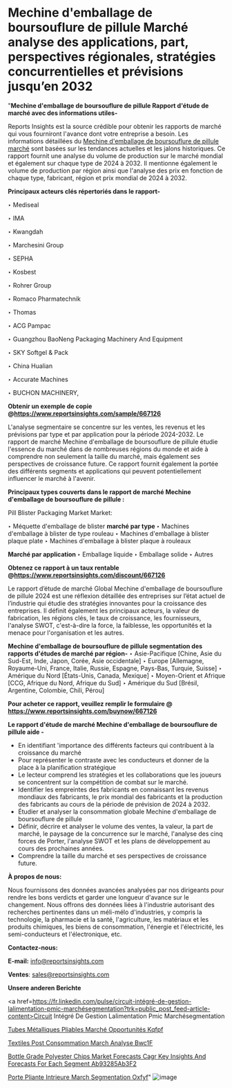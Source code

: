 # Mechine d'emballage de boursouflure de pillule Marché analyse des applications, part, perspectives régionales, stratégies concurrentielles et prévisions jusqu’en 2032

"<strong>Mechine d'emballage de boursouflure de pillule Rapport d'étude de marché avec des informations utiles-</strong>

Reports Insights est la source crédible pour obtenir les rapports de marché qui vous fourniront l'avance dont votre entreprise a besoin. Les informations détaillées du <a href=https://www.reportsinsights.com/sample/667126>Mechine d'emballage de boursouflure de pillule marché</a> sont basées sur les tendances actuelles et les jalons historiques. Ce rapport fournit une analyse du volume de production sur le marché mondial et également sur chaque type de 2024 à 2032. Il mentionne également le volume de production par région ainsi que l'analyse des prix en fonction de chaque type, fabricant, région et prix mondial de 2024 à 2032.

<b>Principaux acteurs clés répertoriés dans le rapport-</b>

‣ Mediseal

‣ IMA

‣ Kwangdah

‣ Marchesini Group

‣ SEPHA

‣ Kosbest

‣ Rohrer Group

‣ Romaco Pharmatechnik

‣ Thomas

‣ ACG Pampac

‣ Guangzhou BaoNeng Packaging Machinery And Equipment

‣ SKY Softgel & Pack

‣ China Hualian

‣ Accurate Machines

‣ BUCHON MACHINERY,

<strong><b>Obtenir un exemple de copie @</b></strong><a href=https://www.reportsinsights.com/sample/667126><strong><b>https://www.reportsinsights.com/sample/667126</b></strong></a>

L'analyse segmentaire se concentre sur les ventes, les revenus et les prévisions par type et par application pour la période 2024-2032. Le rapport de marché Mechine d'emballage de boursouflure de pillule étudie l'essence du marché dans de nombreuses régions du monde et aide à comprendre non seulement la taille du marché, mais également ses perspectives de croissance future. Ce rapport fournit également la portée des différents segments et applications qui peuvent potentiellement influencer le marché à l'avenir.

<strong>Principaux types couverts dans le rapport de marché Mechine d'emballage de boursouflure de pillule :</strong>

Pill Blister Packaging Market Market:

‣  Méquette d'emballage de blister <strong> marché <strong> par type </strong> </strong>
‣ Machines d'emballage à blister de type rouleau
‣ Machines d'emballage à blister plaque plate
‣ Machines d'emballage à blister plaque à rouleaux

<strong>Marché par application </strong>
‣ Emballage liquide
‣ Emballage solide
‣ Autres

<strong><b>Obtenez ce rapport à un taux rentable @</b></strong><a href=https://www.reportsinsights.com/discount/667126><strong><b>https://www.reportsinsights.com/discount/667126</b></strong></a>

Le rapport d’étude de marché Global Mechine d'emballage de boursouflure de pillule 2024 est une réflexion détaillée des entreprises sur l’état actuel de l’industrie qui étudie des stratégies innovantes pour la croissance des entreprises. Il définit également les principaux acteurs, la valeur de fabrication, les régions clés, le taux de croissance, les fournisseurs, l'analyse SWOT, c'est-à-dire la force, la faiblesse, les opportunités et la menace pour l'organisation et les autres.

<strong>Mechine d'emballage de boursouflure de pillule segmentation des rapports d'études de marché par région-</strong>
‣ Asie-Pacifique [Chine, Asie du Sud-Est, Inde, Japon, Corée, Asie occidentale]
‣ Europe [Allemagne, Royaume-Uni, France, Italie, Russie, Espagne, Pays-Bas, Turquie, Suisse]
‣ Amérique du Nord [États-Unis, Canada, Mexique]
‣ Moyen-Orient et Afrique [CCG, Afrique du Nord, Afrique du Sud]
‣ Amérique du Sud [Brésil, Argentine, Colombie, Chili, Pérou]

<strong>Pour acheter ce rapport, veuillez remplir le formulaire @   <a href=https://www.reportsinsights.com/buynow/667126>https://www.reportsinsights.com/buynow/667126</a></strong>

<strong>Le rapport d'étude de marché Mechine d'emballage de boursouflure de pillule aide -</strong>
<ul>
  <li>En identifiant 'importance des différents facteurs qui contribuent à la croissance du marché</li>
  <li>Pour représenter le contraste avec les conducteurs et donner de la place à la planification stratégique</li>
  <li>Le lecteur comprend les stratégies et les collaborations que les joueurs se concentrent sur la compétition de combat sur le marché.</li>
  <li>Identifier les empreintes des fabricants en connaissant les revenus mondiaux des fabricants, le prix mondial des fabricants et la production des fabricants au cours de la période de prévision de 2024 à 2032.</li>
  <li>Étudier et analyser la consommation globale Mechine d'emballage de boursouflure de pillule</li>
  <li>Définir, décrire et analyser le volume des ventes, la valeur, la part de marché, le paysage de la concurrence sur le marché, l'analyse des cinq forces de Porter, l'analyse SWOT et les plans de développement au cours des prochaines années.</li>
  <li>Comprendre la taille du marché et ses perspectives de croissance future.</li>
</ul>
<strong>À propos de nous:</strong>

Nous fournissons des données avancées analysées par nos dirigeants pour rendre les bons verdicts et garder une longueur d'avance sur le changement. Nous offrons des données liées à l'industrie autorisant des recherches pertinentes dans un méli-mélo d'industries, y compris la technologie, la pharmacie et la santé, l'agriculture, les matériaux et les produits chimiques, les biens de consommation, l'énergie et l'électricité, les semi-conducteurs et l'électronique, etc.

<strong>Contactez-nous:</strong>

<strong>E-mail:</strong> <a href=mailto:info@reportsinsights.com>info@reportsinsights.com</a>

<strong>Ventes</strong>: <a href=mailto:sales@reportsinsights.com>sales@reportsinsights.com</a>

<strong>Unsere anderen Berichte</strong>

<a href=https://fr.linkedin.com/pulse/circuit-intégré-de-gestion-lalimentation-pmic-marchésegmentation?trk=public_post_feed-article-content>Circuit Intégré De Gestion Lalimentation Pmic Marchésegmentation</a>

<a href=https://fr.linkedin.com/pulse/tubes-métalliques-pliables-marché-opportunités-kqfpf/>Tubes Métalliques Pliables Marché Opportunités Kqfpf</a>

<a href=https://www.linkedin.com/pulse/textiles-post-consommation-march%C3%A9-analyse-bwc1f/>Textiles Post Consommation March Analyse Bwc1F</a>

<a href=https://medium.com/@anuragakarte041/bottle-grade-polyester-chips-market-forecasts-cagr-key-insights-and-forecasts-for-each-segment-ab93285ab3f2>Bottle Grade Polyester Chips Market Forecasts Cagr Key Insights And Forecasts For Each Segment Ab93285Ab3F2</a>

<a href=https://www.linkedin.com/pulse/porte-pliante-int%C3%A9rieure-march%C3%A9-segmentation-oxfyf/>Porte Pliante Intrieure March Segmentation Oxfyf</a>"
![image](https://github.com/daminid12/RImarketgrowth/assets/158430485/9bbcb245-a67a-48bb-9b3b-133b62f82e2b)
